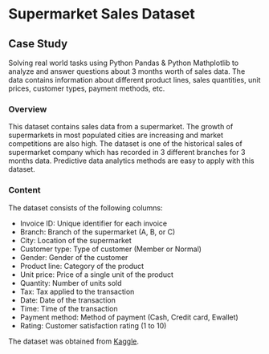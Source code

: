 # Supermarket Sales Dataset

## Case Study 

Solving real world tasks using Python Pandas & Python Mathplotlib to analyze and answer questions about 3 months worth of sales data. The data contains information about different product lines, sales quantities, unit prices, customer types, payment methods, etc.

### Overview
This dataset contains sales data from a supermarket. The growth of supermarkets in most populated cities are increasing and market competitions are also high. The dataset is one of the historical sales of supermarket company which has recorded in 3 different branches for 3 months data. Predictive data analytics methods are easy to apply with this dataset.

### Content
The dataset consists of the following columns:
- Invoice ID: Unique identifier for each invoice
- Branch: Branch of the supermarket (A, B, or C)
- City: Location of the supermarket
- Customer type: Type of customer (Member or Normal)
- Gender: Gender of the customer
- Product line: Category of the product
- Unit price: Price of a single unit of the product
- Quantity: Number of units sold
- Tax: Tax applied to the transaction
- Date: Date of the transaction
- Time: Time of the transaction
- Payment method: Method of payment (Cash, Credit card, Ewallet)
- Rating: Customer satisfaction rating (1 to 10)

The dataset was obtained from [Kaggle](https://www.kaggle.com/aungpyaeap/supermarket-sales).
